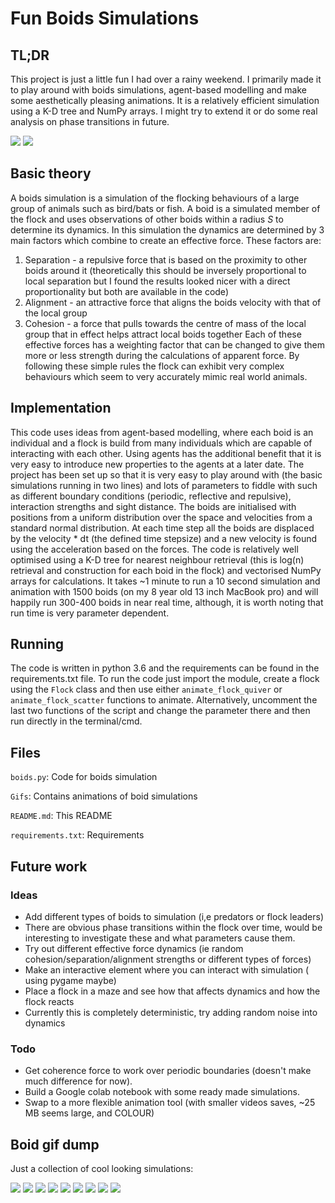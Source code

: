 # Fun Boids Simulations

## TL;DR
This project is just a little fun I had over a rainy weekend. I primarily made it to play around with boids simulations, agent-based modelling and make some aesthetically pleasing animations. It is a relatively efficient simulation using a K-D tree and NumPy arrays. I might try to extend it or do some real analysis on phase transitions in future.

![](Gifs/boids_2000_periodic_2.gif) ![](Gifs/boids_close_pack.gif)

## Basic theory
A boids simulation is a simulation of the flocking behaviours of a large group of animals such as bird/bats or fish. A boid is a simulated member of the flock and uses observations of other boids within a radius $S$ to determine its dynamics. In this simulation the dynamics are determined by 3 main factors which combine to create an effective force. These factors are: 
 1. Separation - a repulsive force that is based on the proximity to other boids around it (theoretically this should be inversely proportional to local separation but I found the results looked nicer with a direct proportionality but both are available in the code)
 2. Alignment - an attractive force that aligns the boids velocity with that  of the local group
 3. Cohesion - a force that pulls towards the centre of mass of the local group that in effect helps attract local boids together
 Each of these effective forces has a weighting factor that can be changed to give them more or less strength during the calculations of apparent force.
 By following these simple rules the flock can exhibit very complex behaviours which seem to very accurately mimic real world animals.

## Implementation
This code uses ideas from agent-based modelling, where each boid is an individual and a flock is build from many individuals which are capable of interacting with each other. Using agents has the additional benefit that it is very easy to introduce new properties to the agents at a later date. 
The project has been set up so that it is very easy to play around with (the basic simulations running in two lines) and lots of parameters to fiddle with such as different boundary conditions (periodic, reflective and repulsive), interaction strengths and sight distance. The boids are initialised with positions from a uniform distribution over the space and velocities from a standard normal distribution. At each time step all the boids are displaced by the velocity * dt (the defined time stepsize) and a new velocity is found using the acceleration based on the forces.
The code is relatively well optimised using a K-D tree for nearest neighbour retrieval (this is log(n) retrieval and construction for each boid in the flock) and vectorised NumPy arrays for calculations. It takes ~1 minute to run a 10 second simulation and animation with 1500 boids (on my 8 year old 13 inch MacBook pro) and will happily run 300-400 boids in near real time, although, it is worth noting that run time is very parameter dependent.

## Running
The code is written in python 3.6 and the requirements can be found in the requirements.txt file.
To run the code just import the module, create a flock using the `Flock` class and then use either `animate_flock_quiver` or `animate_flock_scatter` functions to animate. Alternatively, uncomment the last two functions of the script and change the parameter there and then run directly in the terminal/cmd.

## Files
`boids.py`: Code for boids simulation

`Gifs`: Contains animations of boid simulations

`README.md`: This README

`requirements.txt`: Requirements


## Future work

### Ideas
 - Add different types of boids to simulation (i,e predators or flock leaders)
 - There are obvious phase transitions within the flock over time, would be interesting to investigate these and what parameters cause them.
 - Try out different effective force dynamics (ie random cohesion/separation/alignment strengths or different types of forces)
 - Make an interactive element where you can interact with simulation ( using pygame maybe)
 - Place a flock in a maze and see how that affects dynamics and how the flock reacts
 - Currently this is completely deterministic, try adding random noise into dynamics
### Todo
 - Get coherence force to work over periodic boundaries (doesn't make much difference for now).
 - Build a Google colab notebook with some ready made simulations.
 - Swap to a more flexible animation tool (with smaller videos saves, ~25 MB seems large, and COLOUR)

## Boid gif dump
Just a collection of cool looking simulations:

![](Gifs/boids_2000_periodic_1.gif)
![](Gifs/boids_4000.gif)
![](Gifs/boids_3000.gif)
![](Gifs/boids_3.gif)
![](Gifs/boids_4.gif)
![](Gifs/boids1.gif)
![](Gifs/boids2.gif)
![](Gifs/boids_7.gif)
![](Gifs/boids_final.gif)

